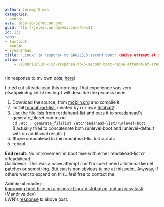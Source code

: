 ```yaml
---
author: Jeremy Olexa
categories:
- gentoo
date: 2008-10-16T00:00:00Z
guid: http://jolexa.wordpress.com/?p=131
id: 131
tags:
- fastboot
- moblin
- sreadahead
title: 'Linux: in response to &#8216;5 second boot' (naive attempt at sReadahead)'
aliases:
    - /2008/10/linux-in-response-to-5-second-boot-naive-attempt-at-sreadahead/
---
```


(In response to my own post, [here][1])

I tried out sReadahead this morning. That experience was very disappointing initial testing. I will describe the process here:

  1. Download the source, from [moblin.org][2] and compile it.
  2. Install [readahead-list][3], created by our own [Robbat2][4]
  3. Use the file lists from readahead-list and pass it to sreadahead's generate_fileset command  
    `cd /etc ; generate_filelist /etc/readahead-list/runlevel-boot`  
    (I actually tried to concatenate both runlevel-boot and runlevel-default with no additional results.)
  4. Shove sreadahead in the readahead-list init scripts
  5. reboot

**End result**: No improvement in boot time with either readahead-list or sReadahead.  
*Disclaimer*: This was a naive attempt and I'm sure I need additional kernel patches or something. But that is non obvious to me at this point. Anyway, if others want to expand on this&#8230;feel free to contact me.

Additional reading:  
[Improving boot time on a general Linux distribution, not an easy task][5] (Mandriva dev)  
LWN's [response][6] to above post.

 [1]: http://blog.jolexa.net/2008/10/14/linux-fastboot-my-bootchart/
 [2]: http://www.moblin.org/downloads/super-read-ahead-002
 [3]: http://packages.gentoo.org/package/sys-apps/readahead-list
 [4]: http://robbat2.livejournal.com/
 [5]: http://blog.crozat.net/2008/09/improving-boot-time-on-general-linux.html
 [6]: http://lwn.net/Articles/300873/